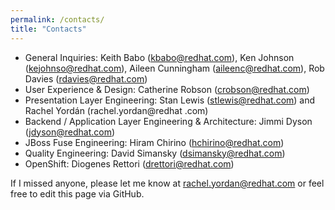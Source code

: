 ```yaml
---
permalink: /contacts/
title: "Contacts"
---
```


- General Inquiries: Keith Babo (kbabo@redhat.com), Ken Johnson (kejohnso@redhat.com), Aileen 
Cunningham (aileenc@redhat.com), Rob Davies 
(rdavies@redhat.com)
- User Experience & Design: Catherine Robson (crobson@redhat.com)
- Presentation Layer Engineering: Stan Lewis (stlewis@redhat.com) and Rachel Yordán (rachel.yordan@redhat
.com)
- Backend / Application Layer Engineering & Architecture: Jimmi Dyson (jdyson@redhat.com)
- JBoss Fuse Engineering: Hiram Chirino (hchirino@redhat.com)
- Quality Engineering: David Simansky (dsimansky@redhat.com)
- OpenShift: Diogenes Rettori (drettori@redhat.com)

If I missed anyone, please let me know at rachel.yordan@redhat.com or feel free to edit this page via 
GitHub.
